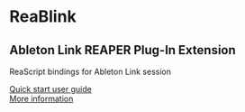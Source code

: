 # ReaBlink
## Ableton Link REAPER Plug-In Extension
ReaScript bindings for Ableton Link session

[Quick start user guide](https://github.com/ak5k/reablink/wiki/Quick-start-user-guide)<br/>
[More information](https://forum.cockos.com/showthread.php?t=254027)
